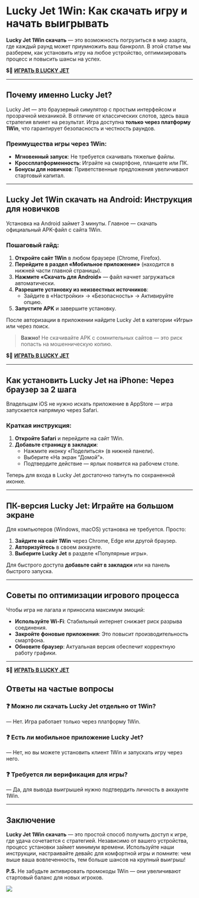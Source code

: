 # Lucky Jet 1Win: Как скачать игру и начать выигрывать  

**Lucky Jet 1Win скачать** — это возможность погрузиться в мир азарта, где каждый раунд может приумножить ваш банкролл. В этой статье мы разберем, как установить игру на любое устройство, оптимизировать процесс и повысить шансы на успех.  

💲🎰 [**ИГРАТЬ В LUCKY JET**](https://clck.ru/3FxvFf "ИГРАТЬ В LUCKY JET")

---

## Почему именно Lucky Jet?  

Lucky Jet — это браузерный симулятор с простым интерфейсом и прозрачной механикой. В отличие от классических слотов, здесь ваша стратегия влияет на результат. Игра доступна **только через платформу 1Win**, что гарантирует безопасность и честность раундов.  

### Преимущества игры через 1Win:  
- **Мгновенный запуск**: Не требуется скачивать тяжелые файлы.  
- **Кроссплатформенность**: Играйте на смартфоне, планшете или ПК.  
- **Бонусы для новичков**: Приветственные предложения увеличивают стартовый капитал.  

---

## Lucky Jet 1Win скачать на Android: Инструкция для новичков  

Установка на Android займет 3 минуты. Главное — скачать официальный APK-файл с сайта 1Win.  

### Пошаговый гайд:  
1. **Откройте сайт 1Win** в любом браузере (Chrome, Firefox).  
2. **Перейдите в раздел «Мобильное приложение»** (находится в нижней части главной страницы).  
3. **Нажмите «Скачать для Android»** — файл начнет загружаться автоматически.  
4. **Разрешите установку из неизвестных источников**:  
   - Зайдите в «Настройки» → «Безопасность» → Активируйте опцию.  
5. **Запустите APK** и завершите установку.  

После авторизации в приложении найдите Lucky Jet в категории «Игры» или через поиск.  

> **Важно!** Не скачивайте APK с сомнительных сайтов — это риск попасть на мошенническую копию.  

💲🎰 [**ИГРАТЬ В LUCKY JET**](https://clck.ru/3FxvFf "ИГРАТЬ В LUCKY JET")

---

## Как установить Lucky Jet на iPhone: Через браузер за 2 шага  

Владельцам iOS не нужно искать приложение в AppStore — игра запускается напрямую через Safari.  

### Краткая инструкция:  
1. **Откройте Safari** и перейдите на сайт 1Win.  
2. **Добавьте страницу в закладки**:  
   - Нажмите иконку «Поделиться» (в нижней панели).  
   - Выберите «На экран “Домой”».  
   - Подтвердите действие — ярлык появится на рабочем столе.  

Теперь для входа в Lucky Jet достаточно тапнуть по сохраненной иконке.  

---

## ПК-версия Lucky Jet: Играйте на большом экране  

Для компьютеров (Windows, macOS) установка не требуется. Просто:  
1. **Зайдите на сайт 1Win** через Chrome, Edge или другой браузер.  
2. **Авторизуйтесь** в своем аккаунте.  
3. **Выберите Lucky Jet** в разделе «Популярные игры».  

Для быстрого доступа **добавьте сайт в закладки** или на панель быстрого запуска.  

---

## Советы по оптимизации игрового процесса  

Чтобы игра не лагала и приносила максимум эмоций:  
- **Используйте Wi-Fi**: Стабильный интернет снижает риск разрыва соединения.  
- **Закройте фоновые приложения**: Это повысит производительность смартфона.  
- **Обновите браузер**: Актуальная версия обеспечит корректную работу графики.  

---

💲🎰 [**ИГРАТЬ В LUCKY JET**](https://clck.ru/3FxvFf "ИГРАТЬ В LUCKY JET")

## Ответы на частые вопросы  

### ❓ Можно ли скачать Lucky Jet отдельно от 1Win?  
— Нет. Игра работает только через платформу 1Win.  

### ❓ Есть ли мобильное приложение Lucky Jet?  
— Нет, но вы можете установить клиент 1Win и запускать игру через него.  

### ❓ Требуется ли верификация для игры?  
— Да, для вывода выигрышей нужно подтвердить личность в аккаунте 1Win.  

---

## Заключение  

**Lucky Jet 1Win скачать** — это простой способ получить доступ к игре, где удача сочетается с стратегией. Независимо от вашего устройства, процесс установки займет минимум времени. Используйте наши инструкции, настраивайте девайс для комфортной игры и помните: чем выше ваша вовлеченность, тем больше шансов на крупный выигрыш!  

**P.S.** Не забудьте активировать промокоды 1Win — они увеличивают стартовый баланс для новых игроков.  

[![](https://i.ibb.co/stvjx4d/Lucky-Jet.jpg)](https://clck.ru/3FxvFf)
